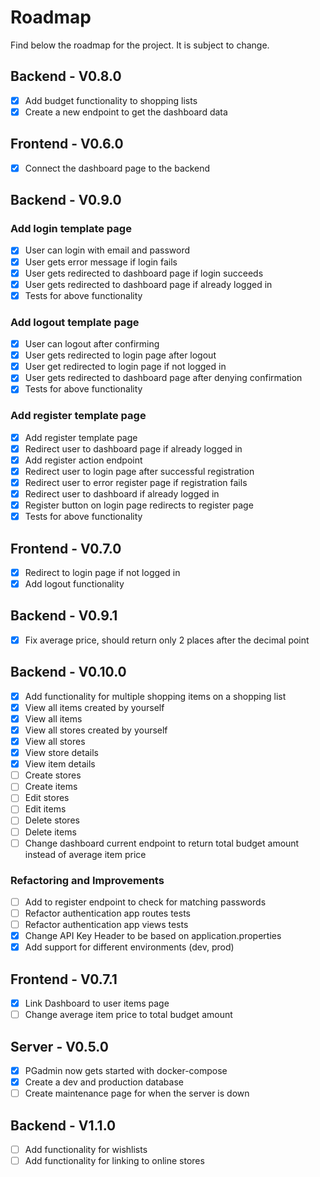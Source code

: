 # Roadmap

Find below the roadmap for the project. It is subject to change.

## Backend - V0.8.0

- [x] Add budget functionality to shopping lists
- [x] Create a new endpoint to get the dashboard data

## Frontend - V0.6.0

- [x] Connect the dashboard page to the backend

## Backend - V0.9.0

### Add login template page
- [x] User can login with email and password
- [x] User gets error message if login fails
- [x] User gets redirected to dashboard page if login succeeds
- [x] User gets redirected to dashboard page if already logged in
- [x] Tests for above functionality

### Add logout template page
- [x] User can logout after confirming
- [x] User gets redirected to login page after logout
- [x] User get redirected to login page if not logged in
- [x] User gets redirected to dashboard page after denying confirmation
- [x] Tests for above functionality

### Add register template page
- [x] Add register template page
- [x] Redirect user to dashboard page if already logged in
- [x] Add register action endpoint
- [x] Redirect user to login page after successful registration
- [x] Redirect user to error register page if registration fails
- [x] Redirect user to dashboard if already logged in
- [x] Register button on login page redirects to register page
- [x] Tests for above functionality

## Frontend - V0.7.0

- [x] Redirect to login page if not logged in
- [x] Add logout functionality

## Backend - V0.9.1

- [x] Fix average price, should return only 2 places after the decimal point

## Backend - V0.10.0

- [x] Add functionality for multiple shopping items on a shopping list
- [x] View all items created by yourself
- [x] View all items
- [x] View all stores created by yourself
- [x] View all stores
- [x] View store details
- [x] View item details
- [ ] Create stores
- [ ] Create items
- [ ] Edit stores
- [ ] Edit items
- [ ] Delete stores
- [ ] Delete items
- [ ] Change dashboard current endpoint to return total budget amount instead of average item price

### Refactoring and Improvements

- [ ] Add to register endpoint to check for matching passwords
- [ ] Refactor authentication app routes tests
- [ ] Refactor authentication app views tests
- [x] Change API Key Header to be based on application.properties
- [x] Add support for different environments (dev, prod)

## Frontend - V0.7.1

- [x] Link Dashboard to user items page
- [ ] Change average item price to total budget amount

## Server - V0.5.0

- [x] PGadmin now gets started with docker-compose
- [x] Create a dev and production database
- [ ] Create maintenance page for when the server is down

## Backend - V1.1.0

- [ ] Add functionality for wishlists
- [ ] Add functionality for linking to online stores
